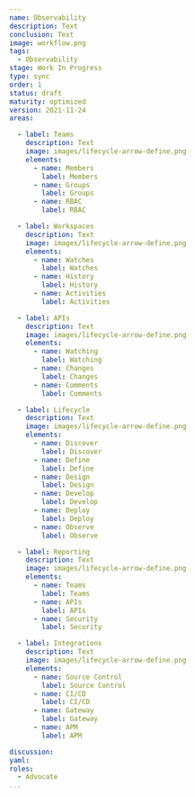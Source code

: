 ```yaml
---
name: Observability
description: Text
conclusion: Text
image: workflow.png
tags:
  - Observability
stage: Work In Progress
type: sync
order: 1
status: draft
maturity: optimized
version: 2021-11-24
areas:  

  - label: Teams
    description: Text
    image: images/lifecycle-arrow-define.png
    elements:
      - name: Members
        label: Members
      - name: Groups
        label: Groups    
      - name: RBAC
        label: RBAC            

  - label: Workspaces
    description: Text
    image: images/lifecycle-arrow-define.png
    elements:
      - name: Watches
        label: Watches
      - name: History
        label: History    
      - name: Activities
        label: Activities   

  - label: APIs
    description: Text
    image: images/lifecycle-arrow-define.png
    elements:
      - name: Watching
        label: Watching
      - name: Changes
        label: Changes    
      - name: Comments
        label: Comments   

  - label: Lifecycle
    description: Text
    image: images/lifecycle-arrow-define.png
    elements:
      - name: Discover
        label: Discover
      - name: Define
        label: Define    
      - name: Design
        label: Design  
      - name: Develop
        label: Develop  
      - name: Deploy
        label: Deploy  
      - name: Observe
        label: Observe                          

  - label: Reporting
    description: Text
    image: images/lifecycle-arrow-define.png
    elements:
      - name: Teams
        label: Teams
      - name: APIs
        label: APIs    
      - name: Security
        label: Security 

  - label: Integrations
    description: Text
    image: images/lifecycle-arrow-define.png
    elements:
      - name: Source Control
        label: Source Control
      - name: CI/CD
        label: CI/CD    
      - name: Gateway
        label: Gateway 
      - name: APM
        label: APM         

discussion: 
yaml: 
roles:
  - Advocate
...
```


